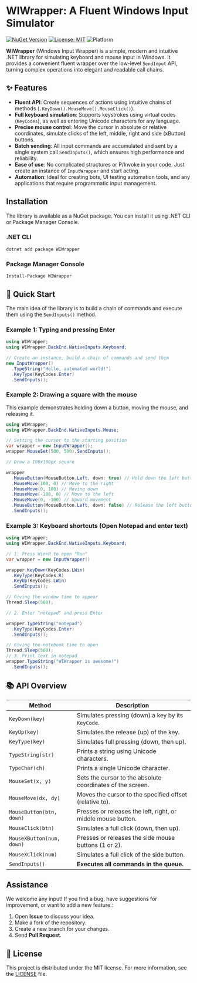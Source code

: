 # WIWrapper: A Fluent Windows Input Simulator

[![NuGet Version](https://img.shields.io/nuget/v/WIWrapper.svg?style=for-the-badge)](https://www.nuget.org/packages/WIWrapper/)
[![License: MIT](https://img.shields.io/badge/License-MIT-yellow.svg?style=for-the-badge)](https://opensource.org/licenses/MIT)
![Platform](https://img.shields.io/badge/platform-windows-blue.svg?style=for-the-badge)

**WIWrapper** (Windows Input Wrapper) is a simple, modern and intuitive .NET library for simulating keyboard and mouse input in Windows. It provides a convenient fluent wrapper over the low-level `SendInput` API, turning complex operations into elegant and readable call chains.

## ✨ Features

- **Fluent API**: Create sequences of actions using intuitive chains of methods (`.KeyDown().MouseMove().MouseClick()`).
- **Full keyboard simulation**: Supports keystrokes using virtual codes (`KeyCodes`), as well as entering Unicode characters for any language.
- **Precise mouse control**: Move the cursor in absolute or relative coordinates, simulate clicks of the left, middle, right and side (xButton) buttons.
- **Batch sending**: All input commands are accumulated and sent by a single system call `SendInputs()`, which ensures high performance and reliability.
- **Ease of use**: No complicated structures or P/Invoke in your code. Just create an instance of `InputWrapper` and start acting.
- **Automation**: Ideal for creating bots, UI testing automation tools, and any applications that require programmatic input management.

## Installation

The library is available as a NuGet package. You can install it using .NET CLI or Package Manager Console.

### .NET CLI

```shell
dotnet add package WIWrapper
```

### Package Manager Console

```shell
Install-Package WIWrapper
```

## 🎯 Quick Start

The main idea of the library is to build a chain of commands and execute them using the `SendInputs()` method.

### Example 1: Typing and pressing Enter

```cs
using WIWrapper;
using WIWrapper.BackEnd.NativeInputs.Keyboard;

// Create an instance, build a chain of commands and send them
new InputWrapper()
  .TypeString("Hello, automated world!")
  .KeyType(KeyCodes.Enter)
  .SendInputs();
```

### Example 2: Drawing a square with the mouse

This example demonstrates holding down a button, moving the mouse, and releasing it.

```cs
using WIWrapper;
using WIWrapper.BackEnd.NativeInputs.Mouse;

// Setting the cursor to the starting position
var wrapper = new InputWrapper();
wrapper.MouseSet(500, 500).SendInputs();

// Draw a 100x100px square

wrapper
  .MouseButton(MouseButton.Left, down: true) // Hold down the left button
  .MouseMove(100, 0) // Move to the right
  .MouseMove(0, 100) // Moving down
  .MouseMove(-100, 0) // Move to the left
  .MouseMove(0, -100) // Upward movement
  .MouseButton(MouseButton.Left, down: false) // Release the left button
  .SendInputs();
```

### Example 3: Keyboard shortcuts (Open Notepad and enter text)

```cs
using WIWrapper;
using WIWrapper.BackEnd.NativeInputs.Keyboard;

// 1. Press Win+R to open "Run"
var wrapper = new InputWrapper()

wrapper.KeyDown(KeyCodes.LWin)
  .KeyType(KeyCodes.R)
  .KeyUp(KeyCodes.LWin)
  .SendInputs();

// Giving the window time to appear
Thread.Sleep(500);

// 2. Enter "notepad" and press Enter

wrapper.TypeString("notepad")
  .KeyType(KeyCodes.Enter)
  .SendInputs();

// Giving the notebook time to open
Thread.Sleep(500);
// 3. Print text in notepad
wrapper.TypeString("WIWrapper is awesome!")
  .SendInputs();
```

## 📚 API Overview

| Method                    | Description                                                  |
| ------------------------- | ------------------------------------------------------------ |
| `KeyDown(key)`            | Simulates pressing (down) a key by its `KeyCode`.            |
| `KeyUp(key)`              | Simulates the release (up) of the key.                       |
| `KeyType(key)`            | Simulates full pressing (down, then up).                     |
| `TypeString(str)`         | Prints a string using Unicode characters.                    |
| `TypeChar(ch)`            | Prints a single Unicode character.                           |
| `MouseSet(x, y)`          | Sets the cursor to the absolute coordinates of the screen.   |
| `MouseMove(dx, dy)`       | Moves the cursor to the specified offset (relative to).      |
| `MouseButton(btn, down)`  | Presses or releases the left, right, or middle mouse button. |
| `MouseClick(btn)`         | Simulates a full click (down, then up).                      |
| `MouseXButton(num, down)` | Presses or releases the side mouse buttons (1 or 2).         |
| `MouseXClick(num)`        | Simulates a full click of the side button.                   |
| `SendInputs()`            | **Executes all commands in the queue.**                      |

## Assistance

We welcome any input! If you find a bug, have suggestions for improvement, or want to add a new feature.:

1. Open **Issue** to discuss your idea.
1. Make a fork of the repository.
1. Create a new branch for your changes.
1. Send **Pull Request**.

## 📜 License

This project is distributed under the MIT license. For more information, see the [LICENSE](LICENSE) file.
